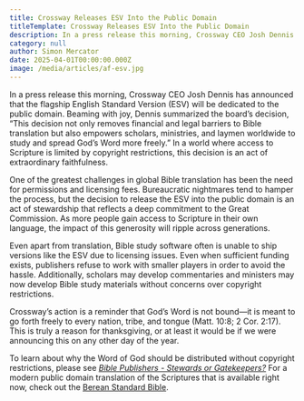 ```yaml
---
title: Crossway Releases ESV Into the Public Domain
titleTemplate: Crossway Releases ESV Into the Public Domain
description: In a press release this morning, Crossway CEO Josh Dennis has announced that the flagship English Standard Version (ESV) will be dedicated to the public domain.
category: null
author: Simon Mercator
date: 2025-04-01T00:00:00.000Z
image: /media/articles/af-esv.jpg
---
```


In a press release this morning, Crossway CEO Josh Dennis has announced that the flagship English Standard Version (ESV) will be dedicated to the public domain. Beaming with joy, Dennis summarized the board’s decision, “This decision not only removes financial and legal barriers to Bible translation but also empowers scholars, ministries, and laymen worldwide to study and spread God’s Word more freely.” In a world where access to Scripture is limited by copyright restrictions, this decision is an act of extraordinary faithfulness.

One of the greatest challenges in global Bible translation has been the need for permissions and licensing fees. Bureaucratic nightmares tend to hamper the process, but the decision to release the ESV into the public domain is an act of stewardship that reflects a deep commitment to the Great Commission. As more people gain access to Scripture in their own language, the impact of this generosity will ripple across generations.

Even apart from translation, Bible study software often is unable to ship versions like the ESV due to licensing issues. Even when sufficient funding exists, publishers refuse to work with smaller players in order to avoid the hassle. Additionally, scholars may develop commentaries and ministers may now develop Bible study materials without concerns over copyright restrictions.

Crossway’s action is a reminder that God’s Word is not bound—it is meant to go forth freely to every nation, tribe, and tongue (Matt. 10:8; 2 Cor. 2:17). This is truly a reason for thanksgiving, or at least it would be if we were announcing this on any other day of the year.

To learn about why the Word of God should be distributed without copyright restrictions, please see _[Bible Publishers - Stewards or Gatekeepers?](https://sellingjesus.org/articles/bible-publishers)_ For a modern public domain translation of the Scriptures that is available right now, check out the [Berean Standard Bible](https://bsb.freely.giving/).
